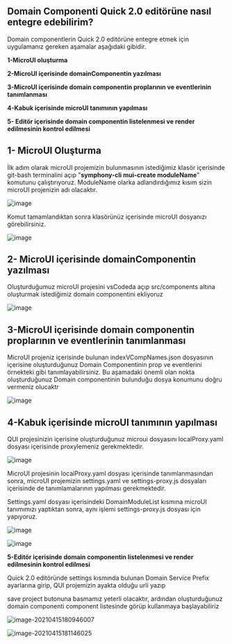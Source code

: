 ## **Domain Componenti Quick 2.0 editörüne nasıl entegre edebilirim?**

Domain componentlerin Quick 2.0 editörüne entegre etmek için uygulamanız gereken aşamalar aşağıdaki gibidir.

**1-MicroUI oluşturma**

**2-MicroUI içerisinde domainComponentin yazılması** 

**3-MicroUI içerisinde domain componentin proplarının ve eventlerinin tanımlanması** 

**4-Kabuk içerisinde microUI tanımının yapılması**

**5- Editör içerisinde domain componentin listelenmesi ve render edilmesinin kontrol edilmesi**



## **1- MicroUI Oluşturma**

İlk adım olarak microUI projemizin bulunmasının istediğimiz klasör içerisinde git-bash terminalini açıp  "**symphony-cli mui-create moduleName**" komutunu çalıştırıyoruz. ModuleName olarka adlandırdığımız kısım sizin microUI projenizin adı olacaktır.

![image](https://cdn.softtech.com.tr/ngsp-quick/nemo/dev/mdImages/domainComponent/gitBash.PNG) 

Komut tamamlandıktan sonra klasörünüz içerisinde microUI dosyanızı görebilirsiniz.

![image](https://cdn.softtech.com.tr/ngsp-quick/nemo/dev/mdImages/domainComponent/fileFolder.PNG) 



## **2- MicroUI içerisinde domainComponentin yazılması**

Oluşturduğumuz microUI projesini vsCodeda açıp src/components altına oluşturmak istediğimiz domain componentini ekliyoruz

![image](https://cdn.softtech.com.tr/ngsp-quick/nemo/dev/mdImages/domainComponent/addDomainComponent.PNG) 



## **3-MicroUI içerisinde domain componentin proplarının ve eventlerinin tanımlanması**

MicroUI projeniz içerisinde bulunan indexVCompNames.json dosyasının içerisine oluşturduğunuz Domain Componentinin prop ve eventlerini örnekteki gibi tanımlayabilirsiniz. Bu aşamadaki önemli olan nokta oluşturduğunuz Domain componentinin bulunduğu dosya konumunu doğru vermeniz olucaktr

![image](https://cdn.softtech.com.tr/ngsp-quick/nemo/dev/mdImages/domainComponent/setDomainComponentProp.PNG)  

## **4-Kabuk içerisinde microUI tanımının yapılması**

QUI projesinizin içerisine oluşturduğunuz microui dosyasını localProxy.yaml dosyası içerisinde proxylemeniz gerekmektedir.

![image](https://cdn.softtech.com.tr/ngsp-quick/nemo/dev/mdImages/domainComponent/setMicroUIProxy.PNG)  

MicroUI projesinin localProxy.yaml dosyası içerisinde tanımlanmasından sonra, microUI projemizin settings.yaml ve settings-proxy.js dosyaları içerisinde de tanımlamalarının yapılması gerekmektedir.

Settings.yaml dosyası içerisindeki DomainModuleList kısmına microUI tanımımızı yaptıktan sonra, aynı işlemi settings-proxy.js dosyası için yapıyoruz.

![image](https://cdn.softtech.com.tr/ngsp-quick/nemo/dev/mdImages/domainComponent/setSettingsYamlDomainModuleList.PNG)  

![image](https://cdn.softtech.com.tr/ngsp-quick/nemo/dev/mdImages/domainComponent/setSettingsproxyDomainModuleList.PNG)  

**5-Editör içerisinde domain componentin listelenmesi ve render edilmesinin kontrol edilmesi**

Quick 2.0 editöründe settings kısmında bulunan Domain Service Prefix ayarlarına girip, QUI projemizin ayakta olduğu urli yazıp 

save project butonuna basmamız yeterli olacaktır, ardından oluşturduğunuz domain componenti component listesinde görüp kullanmaya başlayabiliriz

![image-20210415180946007](https://cdn.softtech.com.tr/ngsp-quick/nemo/dev/mdImages/domainComponent/setLocalUrl.PNG)

![image-20210415181146025](https://cdn.softtech.com.tr/ngsp-quick/nemo/dev/mdImages/domainComponent/DomainComponentShown.PNG)